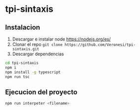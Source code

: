 # tpi-sintaxis

## Instalacion

1. Descargar e instalar node https://nodejs.org/es/
2. Clonar el repo `git clone https://github.com/Veronesi/tpi-sintaxis.git`
3. Descargar dependencias 
```bash
cd tpi-sintaxis
npm i 
npm install -g typescript
npm run tsc
```

## Ejecucion del proyecto
```bash
npm run interpeter <filename>
```
